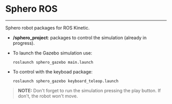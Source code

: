 # Sphero ROS
--------------------
Sphero robot packages for ROS Kinetic.

- **/sphero_project**: packages to control the simulation (already in progress).

- To launch the Gazebo simulation use: 
	
	`roslaunch sphero_gazebo main.launch`

- To control with the keyboad package:

	`roslaunch sphero_gazebo keyboard_teleop.launch`

> **NOTE:** Don't forget to run the simulation pressing the play button. If don't, the robot won't move.